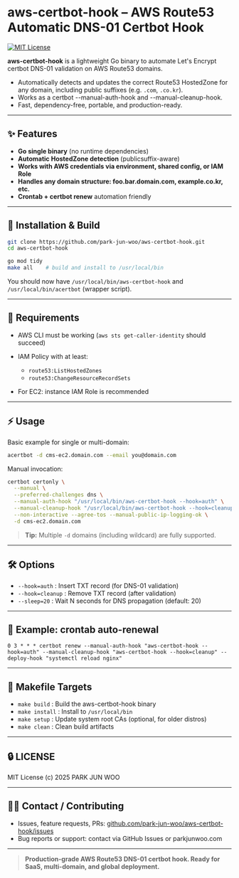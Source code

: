 # aws-certbot-hook – AWS Route53 Automatic DNS-01 Certbot Hook

[![MIT License](https://img.shields.io/badge/license-MIT-green.svg)](LICENSE)

**aws-certbot-hook** is a lightweight Go binary to automate Let's Encrypt certbot DNS-01 validation on AWS Route53 domains.

* Automatically detects and updates the correct Route53 HostedZone for any domain, including public suffixes (e.g. `.com`, `.co.kr`).
* Works as a certbot --manual-auth-hook and --manual-cleanup-hook.
* Fast, dependency-free, portable, and production-ready.

---

## ✨ Features

* **Go single binary** (no runtime dependencies)
* **Automatic HostedZone detection** (publicsuffix-aware)
* **Works with AWS credentials via environment, shared config, or IAM Role**
* **Handles any domain structure: foo.bar.domain.com, example.co.kr, etc.**
* **Crontab + certbot renew** automation friendly

---

## 🚀 Installation & Build

```bash
git clone https://github.com/park-jun-woo/aws-certbot-hook.git
cd aws-certbot-hook

go mod tidy
make all    # build and install to /usr/local/bin
```

You should now have `/usr/local/bin/aws-certbot-hook` and `/usr/local/bin/acertbot` (wrapper script).

---

## 🔑 Requirements

* AWS CLI must be working (`aws sts get-caller-identity` should succeed)
* IAM Policy with at least:

  * `route53:ListHostedZones`
  * `route53:ChangeResourceRecordSets`
* For EC2: instance IAM Role is recommended

---

## ⚡️ Usage

Basic example for single or multi-domain:

```bash
acertbot -d cms-ec2.domain.com --email you@domain.com
```

Manual invocation:

```bash
certbot certonly \
  --manual \
  --preferred-challenges dns \
  --manual-auth-hook "/usr/local/bin/aws-certbot-hook --hook=auth" \
  --manual-cleanup-hook "/usr/local/bin/aws-certbot-hook --hook=cleanup" \
  --non-interactive --agree-tos --manual-public-ip-logging-ok \
  -d cms-ec2.domain.com
```

> **Tip:** Multiple `-d` domains (including wildcard) are fully supported.

---

## 🛠 Options

* `--hook=auth`    : Insert TXT record (for DNS-01 validation)
* `--hook=cleanup` : Remove TXT record (after validation)
* `--sleep=20`     : Wait N seconds for DNS propagation (default: 20)

---

## 📝 Example: crontab auto-renewal

```cron
0 3 * * * certbot renew --manual-auth-hook "aws-certbot-hook --hook=auth" --manual-cleanup-hook "aws-certbot-hook --hook=cleanup" --deploy-hook "systemctl reload nginx"
```

---

## 🧩 Makefile Targets

* `make build`   : Build the aws-certbot-hook binary
* `make install` : Install to `/usr/local/bin`
* `make setup`   : Update system root CAs (optional, for older distros)
* `make clean`   : Clean build artifacts

---

## 🔒 LICENSE

MIT License (c) 2025 PARK JUN WOO

---

## 🙋‍♂️ Contact / Contributing

* Issues, feature requests, PRs: [github.com/park-jun-woo/aws-certbot-hook/issues](https://github.com/park-jun-woo/aws-certbot-hook/issues)
* Bug reports or support: contact via GitHub Issues or parkjunwoo.com

---

> **Production-grade AWS Route53 DNS-01 certbot hook. Ready for SaaS, multi-domain, and global deployment.**
